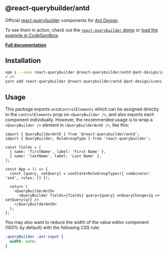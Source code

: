 ## @react-querybuilder/antd

Official [react-querybuilder](https://npmjs.com/package/react-querybuilder) components for [Ant Design](https://ant.design/).

To see them in action, check out the [`react-querybuilder` demo](https://react-querybuilder.js.org/react-querybuilder/#style=antd) or [load the example in CodeSandbox](https://codesandbox.io/s/github/react-querybuilder/react-querybuilder/tree/main/examples/antd).

**[Full documentation](https://react-querybuilder.js.org/)**

## Installation

```bash
npm i --save react-querybuilder @react-querybuilder/antd @ant-design/icons antd
# OR
yarn add react-querybuilder @react-querybuilder/antd @ant-design/icons antd
```

## Usage

This package exports `antdControlElements` which can be assigned directly to the `controlElements` prop on `<QueryBuilder />`, and also exports each component individually. However, the recommended usage is to wrap a `<QueryBuilder />` element in `<QueryBuilderAntD />`, like this:

```tsx
import { QueryBuilderAntD } from '@react-querybuilder/antd';
import { QueryBuilder, RuleGroupType } from 'react-querybuilder';

const fields = [
  { name: 'firstName', label: 'First Name' },
  { name: 'lastName', label: 'Last Name' },
];

const App = () => {
  const [query, setQuery] = useState<RuleGroupType>({ combinator: 'and', rules: [] });

  return (
    <QueryBuilderAntD>
      <QueryBuilder fields={fields} query={query} onQueryChange={q => setQuery(q)} />
    </QueryBuilderAntD>
  );
};
```

You may also want to reduce the width of the value editor component (100% by default) with the following CSS rule:

```css
.queryBuilder .ant-input {
  width: auto;
}
```
